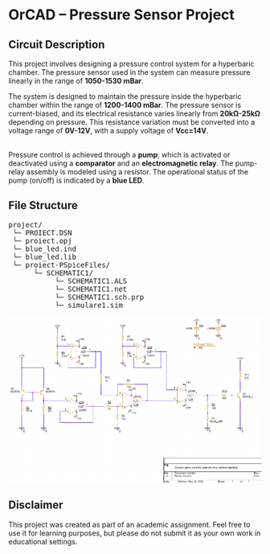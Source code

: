 # OrCAD – Pressure Sensor Project

## Circuit Description

This project involves designing a pressure control system for a hyperbaric chamber. The pressure sensor used in the system can measure pressure linearly in the range of **1050-1530 mBar**. <br>

The system is designed to maintain the pressure inside the hyperbaric chamber within the range of **1200-1400 mBar**. The pressure sensor is current-biased, and its electrical resistance varies linearly from **20kΩ-25kΩ** depending on pressure. This resistance variation must be converted into a voltage range of **0V-12V**, with a supply voltage of **Vcc=14V**. <br><br>

Pressure control is achieved through a **pump**, which is activated or deactivated using a **comparator** and an **electromagnetic relay**. The pump-relay assembly is modeled using a resistor. The operational status of the pump (on/off) is indicated by a **blue LED**.

## File Structure

<pre>
project/
 └─ PROIECT.DSN
 └─ proiect.opj
 └─ blue_led.ind
 └─ blue_led.lib
 └─ proiect-PSpiceFiles/
      └─ SCHEMATIC1/
           └─ SCHEMATIC1.ALS
           └─ SCHEMATIC1.net
           └─ SCHEMATIC1.sch.prp
           └─ simulare1.sim
</pre>

![](https://raw.githubusercontent.com/c0smin27/OrCAD-Pressure-Sensor/refs/heads/main/readme.png)

## Disclaimer

This project was created as part of an academic assignment. Feel free to use it for learning purposes, but please do not submit it as your own work in educational settings.
